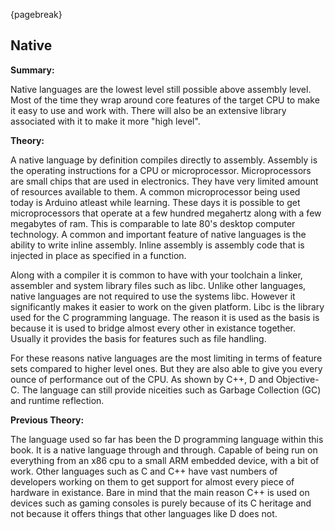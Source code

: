 {pagebreak}

## Native
**Summary:**

Native languages are the lowest level still possible above assembly level. Most of the time they wrap around core features of the target CPU to make it easy to use and work with. There will also be an extensive library associated with it to make it more "high level".

**Theory:**

A native language by definition compiles directly to assembly. Assembly is the operating instructions for a CPU or microprocessor. Microprocessors are small chips that are used in electronics. They have very limited amount of resources available to them. A common microprocessor being used today is Arduino atleast while learning. These days it is possible to get microprocessors that operate at a few hundred megahertz along with a few megabytes of ram. This is comparable to late 80's desktop computer technology.
A common and important feature of native languages is the ability to write inline assembly. Inline assembly is assembly code that is injected in place as specified in a function.

Along with a compiler it is common to have with your toolchain a linker, assembler and system library files such as libc. Unlike other languages, native languages are not required to use the systems libc. However it significantly makes it easier to work on the given platform. Libc is the library used for the C programming language. The reason it is used as the basis is because it is used to bridge almost every other in existance together. Usually it provides the basis for features such as file handling.

For these reasons native languages are the most limiting in terms of feature sets compared to higher level ones. But they are also able to give you every ounce of performance out of the CPU. As shown by C++, D and Objective-C. The language can still provide niceities such as Garbage Collection (GC) and runtime reflection.

**Previous Theory:**

The language used so far has been the D programming language within this book. It is a native language through and through. Capable of being run on everything from an x86 cpu to a small ARM embedded device, with a bit of work.
Other languages such as C and C++ have vast numbers of developers working on them to get support for almost every piece of hardware in existance. Bare in mind that the main reason C++ is used on devices such as gaming consoles is purely because of its C heritage and not because it offers things that other languages like D does not.
